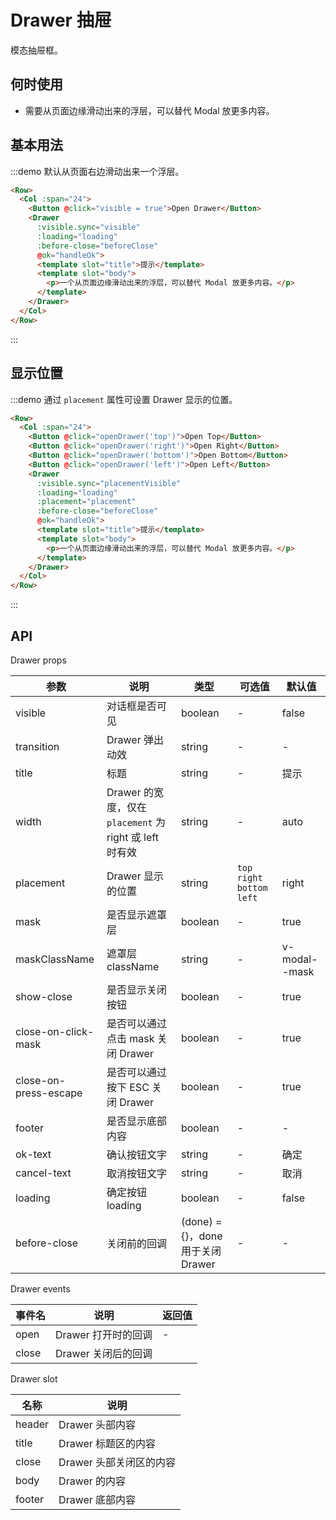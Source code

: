 # Drawer 抽屉

模态抽屉框。

## 何时使用

- 需要从页面边缘滑动出来的浮层，可以替代 Modal 放更多内容。

## 基本用法

:::demo 默认从页面右边滑动出来一个浮层。

```html
<Row>
  <Col :span="24">
    <Button @click="visible = true">Open Drawer</Button>
    <Drawer
      :visible.sync="visible"
      :loading="loading"
      :before-close="beforeClose"
      @ok="handleOk">
      <template slot="title">提示</template>
      <template slot="body">
        <p>一个从页面边缘滑动出来的浮层，可以替代 Modal 放更多内容。</p>
      </template>
    </Drawer>
  </Col>
</Row>
```
:::

## 显示位置

:::demo 通过 `placement` 属性可设置 Drawer 显示的位置。

```html
<Row>
  <Col :span="24">
    <Button @click="openDrawer('top')">Open Top</Button>
    <Button @click="openDrawer('right')">Open Right</Button>
    <Button @click="openDrawer('bottom')">Open Bottom</Button>
    <Button @click="openDrawer('left')">Open Left</Button>
    <Drawer
      :visible.sync="placementVisible"
      :loading="loading"
      :placement="placement"
      :before-close="beforeClose"
      @ok="handleOk">
      <template slot="title">提示</template>
      <template slot="body">
        <p>一个从页面边缘滑动出来的浮层，可以替代 Modal 放更多内容。</p>
      </template>
    </Drawer>
  </Col>
</Row>
```
:::

## API

Drawer props

| 参数 | 说明 | 类型 | 可选值 | 默认值 |
|---- |---- |---- |---- |---- |
| visible | 对话框是否可见 | boolean | - | false |
| transition | Drawer 弹出动效 | string | - | - |
| title | 标题 | string | - | 提示 |
| width | Drawer 的宽度，仅在 `placement` 为 right 或 left 时有效 | string | - | auto |
| placement | Drawer 显示的位置 | string | `top` `right` `bottom` `left` | right |
| mask | 是否显示遮罩层 | boolean | - | true |
| maskClassName | 遮罩层 className | string | - | v-modal--mask |
| show-close | 是否显示关闭按钮 | boolean | - | true |
| close-on-click-mask | 是否可以通过点击 mask 关闭 Drawer | boolean | - | true |
| close-on-press-escape | 是否可以通过按下 ESC 关闭 Drawer | boolean | - | true |
| footer | 是否显示底部内容 | boolean | - | - |
| ok-text | 确认按钮文字 | string | - | 确定 |
| cancel-text | 取消按钮文字 | string | - | 取消 |
| loading | 确定按钮 loading | boolean | - | false |
| before-close | 关闭前的回调 | (done) = {}，done 用于关闭 Drawer | - | - |

Drawer events

| 事件名 | 说明 | 返回值 |
|---- |---- |---- |
| open | Drawer 打开时的回调 | - |
| close | Drawer 关闭后的回调

Drawer slot

| 名称 | 说明 |
|---- |---- |
| header | Drawer 头部内容 |
| title | Drawer 标题区的内容 |
| close | Drawer 头部关闭区的内容 |
| body | Drawer 的内容 |
| footer | Drawer 底部内容 |

<script>
  import Row from '@/components/row';
  import Col from '@/components/col';
  import Button from '@/components/button';
  import Drawer from '@/components/drawer';

  export default {
    components: {
      Row,
      Col,
      Button,
      Drawer,
    },
    data() {
      return {
        visible: false,
        placementVisible: false,
        loading: false,
        placement: '',
      };
    },
    methods: {
      beforeClose(done) {
        console.log('before-close');
        done();
      },
      openDrawer(placement) {
        this.placementVisible = true;
        this.placement = placement;
      },
      handleOk() {
        console.log('handle-ok');
        this.loading = true;
        setTimeout(() => {
          this.loading = false;
          this.visible = false;
        }, 2000);
      },
    },
  };
</script>